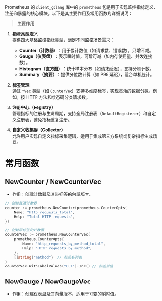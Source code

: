 Prometheus 的 `client_golang` 库中的 `prometheus` 包是用于实现监控指标定义、注册和暴露的核心模块。以下是其主要作用及常用函数的详细说明：

> ​**​主要作用​**​

1. ​**​指标类型定义​**​  
    提供四大基础监控指标类型，满足不同监控场景需求：
    
    - ​**​Counter（计数器）​**​：用于累计数值（如请求数、错误数），只增不减。
    - ​**​Gauge（仪表盘）​**​：表示瞬时值，可增可减（如内存使用量、并发连接数）。
    - ​**​Histogram（直方图）​**​：统计样本分布（如请求延迟），支持分桶计数。
    - ​**​Summary（摘要）​**​：提供分位数计算（如 P99 延迟），适合单机统计。
2. ​**​标签管理​**​  
    通过 `*Vec` 类型（如 `CounterVec`）支持多维度标签，实现灵活的数据分类。例如，按 HTTP 方法和状态码分类请求数。
    
3. ​**​注册中心（Registry）​**​  
    管理指标的注册与生命周期，支持全局注册表（`DefaultRegisterer`）和自定义注册表，避免指标重复注册。
    
4. ​**​自定义收集器（Collector）​**​  
    允许用户实现自定义指标采集逻辑，适用于集成第三方系统或复杂指标生成场景。
# 常用函数

## NewCounter / NewCounterVec

- 作用：创建计数器及其带标签的向量版本。

```go
// 创建普通计数器
counter := prometheus.NewCounter(prometheus.CounterOpts{
    Name: "http_requests_total",
    Help: "Total HTTP requests",
})

// 创建带标签的计数器
counterVec := prometheus.NewCounterVec(
    prometheus.CounterOpts{
        Name: "http_requests_by_method_total",
        Help: "HTTP requests by method",
    },
    []string{"method"}, // 标签名列表
)
counterVec.WithLabelValues("GET").Inc() // 标签赋值
```
## NewGauge / NewGaugeVec

- 作用：创建仪表盘及其向量版本，适用于可变的瞬时值。

```go

```